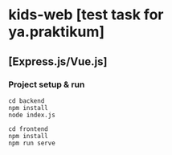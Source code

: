 # kids-web [test task for ya.praktikum]

## [Express.js/Vue.js]

### Project setup & run
```
cd backend
npm install
node index.js

cd frontend
npm install
npm run serve
```